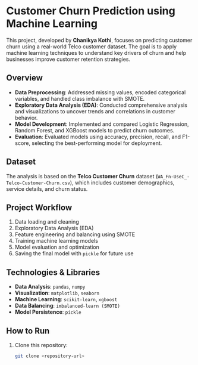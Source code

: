 # Customer Churn Prediction using Machine Learning

This project, developed by **Chanikya Kothi**, focuses on predicting customer churn using a real-world Telco customer dataset. The goal is to apply machine learning techniques to understand key drivers of churn and help businesses improve customer retention strategies.

## Overview

- **Data Preprocessing**: Addressed missing values, encoded categorical variables, and handled class imbalance with SMOTE.
- **Exploratory Data Analysis (EDA)**: Conducted comprehensive analysis and visualizations to uncover trends and correlations in customer behavior.
- **Model Development**: Implemented and compared Logistic Regression, Random Forest, and XGBoost models to predict churn outcomes.
- **Evaluation**: Evaluated models using accuracy, precision, recall, and F1-score, selecting the best-performing model for deployment.

## Dataset

The analysis is based on the **Telco Customer Churn** dataset (`WA_Fn-UseC_-Telco-Customer-Churn.csv`), which includes customer demographics, service details, and churn status.

## Project Workflow

1. Data loading and cleaning
2. Exploratory Data Analysis (EDA)
3. Feature engineering and balancing using SMOTE
4. Training machine learning models
5. Model evaluation and optimization
6. Saving the final model with `pickle` for future use

## Technologies & Libraries

- **Data Analysis**: `pandas`, `numpy`
- **Visualization**: `matplotlib`, `seaborn`
- **Machine Learning**: `scikit-learn`, `xgboost`
- **Data Balancing**: `imbalanced-learn (SMOTE)`
- **Model Persistence**: `pickle`

## How to Run

1. Clone this repository:
   ```bash
   git clone <repository-url>
